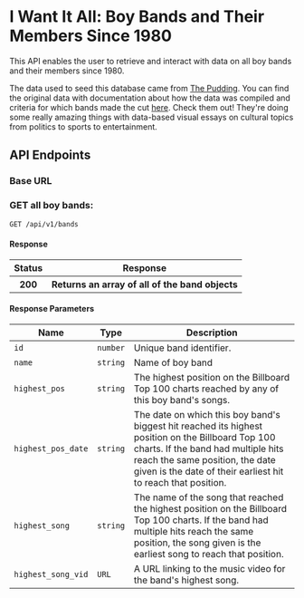 # I Want It All: Boy Bands and Their Members Since 1980

This API enables the user to retrieve and interact with data on all boy bands and their members since 1980. 

The data used to seed this database came from [The Pudding](https://pudding.cool/2018/11/boy-bands/). You can find the original data with documentation about how the data was compiled and criteria for which bands made the cut [here](https://github.com/the-pudding/data/tree/master/boybands). Check them out! They're doing some really amazing things with data-based visual essays on cultural topics from politics to sports to entertainment. 

## API Endpoints

### Base URL

### GET all boy bands:

<code>GET /api/v1/bands</code>  

#### Response
<table>
  <thead>
    <tr>
      <th>Status</th>
      <th>Response</th>
    </tr>
  </thead>
  <tr>
    <th>
      200
    </th>
    <th>
      Returns an array of all of the band objects
    </th>
  </tr>
</table>

#### Response Parameters
<table>
  <thead>
    <tr>
      <th>Name</th>
      <th>Type</th>
      <th>Description</th>
    </tr>
  </thead>
  <tbody>
    <tr>
      <td><code>id</code></td>
      <td><code>number</code></td>
      <td>
        Unique band identifier.
      </td>
    </tr>
    <tr>
      <td><code>name</code></td>
      <td><code>string</code></td>
      <td>
        Name of boy band
      </td>
    </tr>
    <tr>
      <td><code>highest_pos</code></td>
      <td><code>string</code></td>
      <td>
        The highest position on the Billboard Top 100 charts reached by any of this boy band's songs.
      </td>
    </tr>
    <tr>
      <td><code>highest_pos_date</code></td>
      <td><code>string</code></td>
      <td>The date on which this boy band's biggest hit reached its highest position on the Billboard Top 100 charts. If the band had multiple hits reach the same position, the date given is the date of their earliest hit to reach that position.</td>
    </tr>
    <tr>
      <td><code>highest_song</code></td>
      <td><code>string</code></td>
      <td>The name of the song that reached the highest position on the Billboard Top 100 charts. If the band had multiple hits reach the same position, the song given is the earliest song to reach that position.</td>
    </tr>
    <tr>
      <td><code>highest_song_vid</code></td>
      <td><code>URL</code></td>
      <td>A URL linking to the music video for the band's highest song.</td>
    </tr>
  </tbody>
</table>

